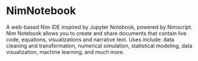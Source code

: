 # NimNotebook
A web-based Nim IDE inspired by Jupyter Notebook, powered by Nimscript.  Nim Notebook allows you to create and share documents that contain live code, equations, visualizations and narrative text. Uses include: data cleaning and transformation, numerical simulation, statistical modeling, data visualization, machine learning, and much more.
